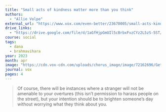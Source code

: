 ```yaml
---
title: "Small acts of kindness matter more than you think"
authors:
  - "Allie Volpe"
external_url: "https://www.vox.com/even-better/23670005/small-acts-kindness-matter-liking-gap"
drive_links:
  - "https://drive.google.com/file/d/1aGfHjpGmUIl5cBrbxFvzCYz2L5zS-5ST/view?usp=drivesdk"
course: social
tags:
  - dana
  - brahmavihara
year: 2023
month: apr
image: "https://cdn.vox-cdn.com/uploads/chorus_image/image/72162696/GettyImages_1363616490.0.jpg"
journal: vox
pages: 4
---
```


> Of course, there will be instances where a stranger will not be amenable to your overtures (this isn’t permission to harass people on the street), but your intention should be to brighten someone’s day without worrying what they think about you.
